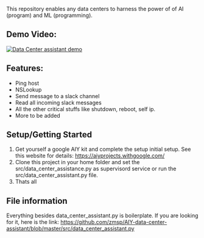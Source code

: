 This repository enables any data centers to harness the power of of AI (program) and ML (programming). 



## Demo Video:
[![Data Center assistant demo](https://img.youtube.com/vi/4pha3IDAyRs/0.jpg)](https://youtu.be/4pha3IDAyRs "Data center assistant demo")


## Features:
* Ping host
* NSLookup
* Send message to a slack channel
* Read all incoming slack messages
* All the other critical stuffs like shutdown, reboot, self ip.
* More to be added

## Setup/Getting Started
1. Get yourself a google AIY kit and complete the setup initial setup. See this website for details: https://aiyprojects.withgoogle.com/
2. Clone this project in your home folder and set the src/data_center_assistance.py as supervisord service or run the src/data_center_assistant.py file.
3. Thats all


## File information
Everything besides data_center_assistant.py is boilerplate. If you are looking for it, here is the link: https://github.com/zmsp/AIY-data-center-assistant/blob/master/src/data_center_assistant.py


